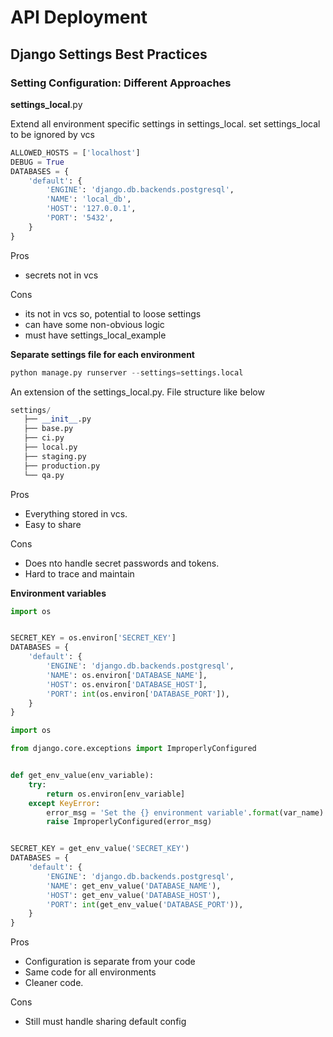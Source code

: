 # API Deployment

## Django Settings Best Practices

### Setting Configuration: Different Approaches

**settings_local**.py

Extend all environment specific settings in settings_local. set settings_local to be ignored by vcs

```py
ALLOWED_HOSTS = ['localhost']
DEBUG = True
DATABASES = {
    'default': {
        'ENGINE': 'django.db.backends.postgresql',
        'NAME': 'local_db',
        'HOST': '127.0.0.1',
        'PORT': '5432',
    }
}
```

Pros

- secrets not in vcs

Cons

- its not in vcs so, potential to loose settings
- can have some non-obvious logic
- must have settings_local_example

**Separate settings file for each environment**

```py
python manage.py runserver --settings=settings.local
```

An extension of the settings_local.py. File structure like below

```py
settings/
   ├── __init__.py
   ├── base.py
   ├── ci.py
   ├── local.py
   ├── staging.py
   ├── production.py
   └── qa.py
```

Pros

- Everything stored in vcs.
- Easy to share

Cons

- Does nto handle secret passwords and tokens.
- Hard to trace and maintain

**Environment variables**

```py
import os


SECRET_KEY = os.environ['SECRET_KEY']
DATABASES = {
    'default': {
        'ENGINE': 'django.db.backends.postgresql',
        'NAME': os.environ['DATABASE_NAME'],
        'HOST': os.environ['DATABASE_HOST'],
        'PORT': int(os.environ['DATABASE_PORT']),
    }
}
```

```python
import os

from django.core.exceptions import ImproperlyConfigured


def get_env_value(env_variable):
    try:
      	return os.environ[env_variable]
    except KeyError:
        error_msg = 'Set the {} environment variable'.format(var_name)
        raise ImproperlyConfigured(error_msg)


SECRET_KEY = get_env_value('SECRET_KEY')
DATABASES = {
    'default': {
        'ENGINE': 'django.db.backends.postgresql',
        'NAME': get_env_value('DATABASE_NAME'),
        'HOST': get_env_value('DATABASE_HOST'),
        'PORT': int(get_env_value('DATABASE_PORT')),
    }
}
```

Pros

- Configuration is separate from your code
- Same code for all environments
- Cleaner code.

Cons

- Still must handle sharing default config
